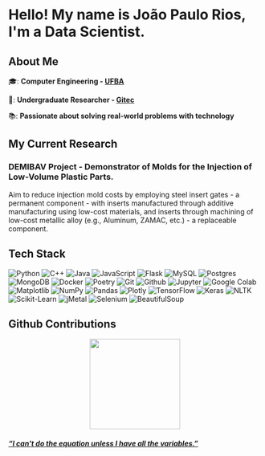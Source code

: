 # Hello! My name is João Paulo Rios, I'm a Data Scientist.

## About Me

🎓: **Computer Engineering - [UFBA](https://ufba.br)**

🔬: **Undergraduate Researcher - [Gitec](https://gitec.eng.ufba.br/)**

📚: **Passionate about solving real-world problems with technology**

## My Current Research

### DEMIBAV Project - Demonstrator of Molds for the Injection of Low-Volume Plastic Parts.

Aim to reduce injection mold costs by employing steel insert gates - a permanent component - with inserts manufactured through additive manufacturing using low-cost materials, and inserts through machining of low-cost metallic alloy (e.g., Aluminum, ZAMAC, etc.) - a replaceable component.

## Tech Stack

<p display="inline-flex">
  <img alt="Python" src="https://img.shields.io/badge/-Python-3776AB?style=flat-square&logo=python&logoColor=white" />
  <img alt="C++" src="https://img.shields.io/badge/-C++-00599C?style=flat-square&logo=c%2B%2B&logoColor=white" />
  <img alt="Java" src="https://img.shields.io/badge/-Java-%23ED8B00?style=flat-square&logo=openjdk&logoColor=white" />
  <img alt="JavaScript" src="https://img.shields.io/badge/-JavaScript-007ACC?style=flat-square&logo=javascript&logoColor=white" />
  <img alt="Flask" src="https://img.shields.io/badge/-Flask-%23000?style=flat-square&logo=flask&logoColor=white" />
  <img alt="MySQL" src="https://img.shields.io/badge/-MySQL-005C84?style=flat-square&logo=mysql&logoColor=white" /> 
  <img alt="Postgres" src="https://img.shields.io/badge/-Postgres-%23316192?style=flat-square&logo=postgresql&logoColor=white" />
  <img alt="MongoDB" src="https://img.shields.io/badge/-MongoDB-13aa52?style=flat-square&logo=mongodb&logoColor=white" />
  <img alt="Docker" src="https://img.shields.io/badge/-Docker-%230db7ed?style=flat-square&logo=docker&logoColor=white" />
  <img alt="Poetry" src="https://img.shields.io/badge/-Poetry-%23316192?style=flat-square&logo=poetry&logoColor=white" />
  <img alt="Git" src="https://img.shields.io/badge/-Git-%23F05033?style=flat-square&logo=git&logoColor=white" />
  <img alt="Github" src="https://img.shields.io/badge/-Github-%23121011?style=flat-square&logo=github&logoColor=white" />
  <img alt="Jupyter" src="https://img.shields.io/badge/-Jupyter-%23F57724?style=flat-square&logo=jupyter&logoColor=white" />
  <img alt="Google Colab" src="https://img.shields.io/badge/-Google%20Colab-%23F57724?style=flat-square&logo=google-colab&logoColor=white" />
  <img alt="Matplotlib" src="https://img.shields.io/badge/-Matplotlib-%23CC6699?style=flat-square&logo=Matplotlib&logoColor=white" />
  <img alt="NumPy" src="https://img.shields.io/badge/-NumPy-%2323013243?style=flat-square&logo=numpy&logoColor=white" />
  <img alt="Pandas" src="https://img.shields.io/badge/-Pandas-%23150458?style=flat-square&logo=pandas&logoColor=white" />
  <img alt="Plotly" src="https://img.shields.io/badge/-Plotly-%233F4F75?style=flat-square&logo=plotly&logoColor=white" />
  <img alt="TensorFlow" src="https://img.shields.io/badge/-TensorFlow-%23FF6F00?style=flat-square&logo=tensorflow&logoColor=white" />
  <img alt="Keras" src="https://img.shields.io/badge/-Keras-%23D00000?style=flat-square&logo=keras&logoColor=white" />
  <img alt="NLTK" src="https://img.shields.io/badge/-NLTK-%23CC6699?style=flat-square&logo=nltk&logoColor=white" />
  <img alt="Scikit-Learn" src="https://img.shields.io/badge/-Scikit--Learn-%23F7931E?style=flat-square&logo=scikit-learn&logoColor=white" />
  <img alt="jMetal" src="https://img.shields.io/badge/-jMetal-%23150458?style=flat-square&logo=jmetal&logoColor=white" />
  <img alt="Selenium" src="https://img.shields.io/badge/-Selenium-%43B02A?style=flat-square&logo=selenium&logoColor=white" />
  <img alt="BeautifulSoup" src="https://img.shields.io/badge/-BeautifulSoup-%233F4F75?style=flat-square&logo=beautifulsoup&logoColor=white" />
</p>

## Github Contributions
<div align="center">
    <a href="https://github.com/RiosJoaoP">
  <img height="180em" src="https://github-readme-stats.vercel.app/api?username=RiosJoaoP&theme=tokyonight&include_all_commits=true&count_private=true"/>
</div>

##### “I can't do the equation unless I have all the variables.”
